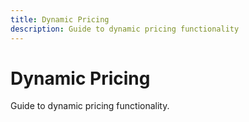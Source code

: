 ```yaml
---
title: Dynamic Pricing
description: Guide to dynamic pricing functionality
---
```


# Dynamic Pricing

Guide to dynamic pricing functionality.